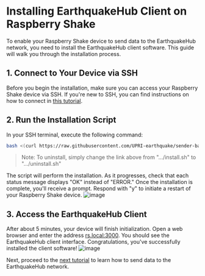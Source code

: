 Installing EarthquakeHub Client on Raspberry Shake
======================================================

To enable your Raspberry Shake device to send data to the EarthquakeHub network, you need to install the EarthquakeHub client software. This guide will walk you through the installation process.

## 1. Connect to Your Device via SSH

Before you begin the installation, make sure you can access your Raspberry Shake device via SSH. If you're new to SSH, you can find instructions on how to connect in [this tutorial](https://upri-earthquake.github.io/connect-to-rshake).

## 2. Run the Installation Script

In your SSH terminal, execute the following command:

```bash
bash <(curl https://raw.githubusercontent.com/UPRI-earthquake/sender-backend/main/install.sh)
```
> Note: To uninstall, simply change the link above from ".../install.sh" to ".../uninstall.sh"

The script will perform the installation. As it progresses, check that each status message displays "OK" instead of "ERROR." Once the installation is complete, you'll receive a prompt. Respond with "y" to initiate a restart of your Raspberry Shake device.
![image](https://github.com/UPRI-earthquake/upri-earthquake.github.io/assets/80037186/b4d3db41-ba9b-4be3-8bbe-5e8672d27c38)


## 3. Access the EarthquakeHub Client

After about 5 minutes, your device will finish initialization. Open a web browser and enter the address [rs.local:3000](rs.local:3000). You should see the EarthquakeHub client interface. Congratulations, you've successfully installed the client software!
![image](https://github.com/UPRI-earthquake/upri-earthquake.github.io/assets/80037186/a4473f93-df31-4d65-b92d-73db3b8cdafc)


Next, proceed to the [next tutorial](https://upri-earthquake.github.io/sending-data-to-ehub-network) to learn how to send data to the EarthquakeHub network.
